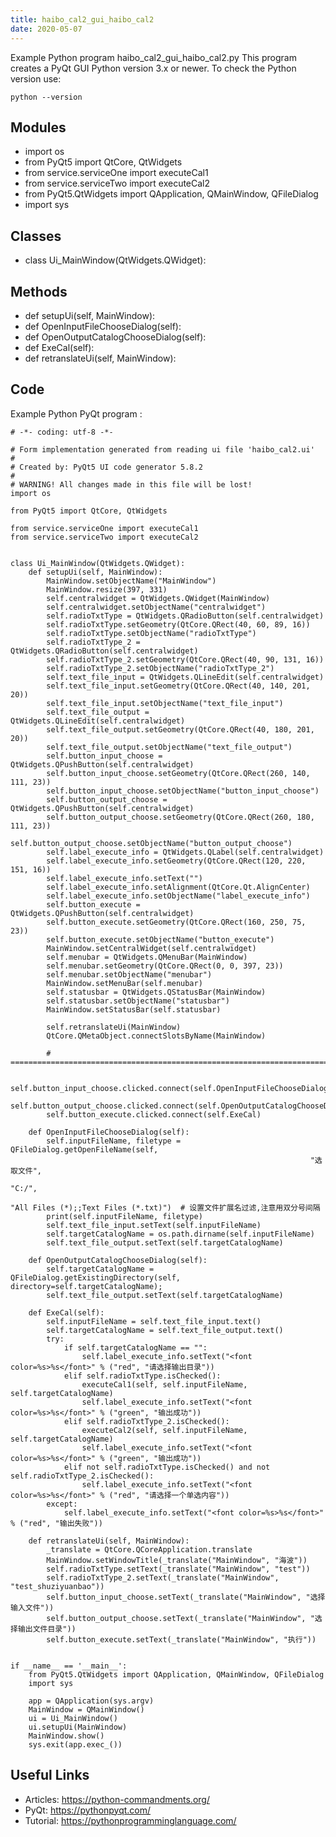 ```yaml
---
title: haibo_cal2_gui_haibo_cal2
date: 2020-05-07
---
```

Example Python program haibo_cal2_gui_haibo_cal2.py
This program creates a PyQt GUI
Python version 3.x or newer.
To check the Python version use:

    python --version

## Modules

* import os
* from PyQt5 import QtCore, QtWidgets
* from service.serviceOne import executeCal1
* from service.serviceTwo import executeCal2
* from PyQt5.QtWidgets import QApplication, QMainWindow, QFileDialog
* import sys

## Classes

* class Ui_MainWindow(QtWidgets.QWidget):

## Methods

* def setupUi(self, MainWindow):
* def OpenInputFileChooseDialog(self):
* def OpenOutputCatalogChooseDialog(self):
* def ExeCal(self):
* def retranslateUi(self, MainWindow):

## Code

Example Python PyQt program :

    # -*- coding: utf-8 -*-
    
    # Form implementation generated from reading ui file 'haibo_cal2.ui'
    #
    # Created by: PyQt5 UI code generator 5.8.2
    #
    # WARNING! All changes made in this file will be lost!
    import os
    
    from PyQt5 import QtCore, QtWidgets
    
    from service.serviceOne import executeCal1
    from service.serviceTwo import executeCal2
    
    
    class Ui_MainWindow(QtWidgets.QWidget):
        def setupUi(self, MainWindow):
            MainWindow.setObjectName("MainWindow")
            MainWindow.resize(397, 331)
            self.centralwidget = QtWidgets.QWidget(MainWindow)
            self.centralwidget.setObjectName("centralwidget")
            self.radioTxtType = QtWidgets.QRadioButton(self.centralwidget)
            self.radioTxtType.setGeometry(QtCore.QRect(40, 60, 89, 16))
            self.radioTxtType.setObjectName("radioTxtType")
            self.radioTxtType_2 = QtWidgets.QRadioButton(self.centralwidget)
            self.radioTxtType_2.setGeometry(QtCore.QRect(40, 90, 131, 16))
            self.radioTxtType_2.setObjectName("radioTxtType_2")
            self.text_file_input = QtWidgets.QLineEdit(self.centralwidget)
            self.text_file_input.setGeometry(QtCore.QRect(40, 140, 201, 20))
            self.text_file_input.setObjectName("text_file_input")
            self.text_file_output = QtWidgets.QLineEdit(self.centralwidget)
            self.text_file_output.setGeometry(QtCore.QRect(40, 180, 201, 20))
            self.text_file_output.setObjectName("text_file_output")
            self.button_input_choose = QtWidgets.QPushButton(self.centralwidget)
            self.button_input_choose.setGeometry(QtCore.QRect(260, 140, 111, 23))
            self.button_input_choose.setObjectName("button_input_choose")
            self.button_output_choose = QtWidgets.QPushButton(self.centralwidget)
            self.button_output_choose.setGeometry(QtCore.QRect(260, 180, 111, 23))
            self.button_output_choose.setObjectName("button_output_choose")
            self.label_execute_info = QtWidgets.QLabel(self.centralwidget)
            self.label_execute_info.setGeometry(QtCore.QRect(120, 220, 151, 16))
            self.label_execute_info.setText("")
            self.label_execute_info.setAlignment(QtCore.Qt.AlignCenter)
            self.label_execute_info.setObjectName("label_execute_info")
            self.button_execute = QtWidgets.QPushButton(self.centralwidget)
            self.button_execute.setGeometry(QtCore.QRect(160, 250, 75, 23))
            self.button_execute.setObjectName("button_execute")
            MainWindow.setCentralWidget(self.centralwidget)
            self.menubar = QtWidgets.QMenuBar(MainWindow)
            self.menubar.setGeometry(QtCore.QRect(0, 0, 397, 23))
            self.menubar.setObjectName("menubar")
            MainWindow.setMenuBar(self.menubar)
            self.statusbar = QtWidgets.QStatusBar(MainWindow)
            self.statusbar.setObjectName("statusbar")
            MainWindow.setStatusBar(self.statusbar)
    
            self.retranslateUi(MainWindow)
            QtCore.QMetaObject.connectSlotsByName(MainWindow)
    
            # =======================================================================
    
            self.button_input_choose.clicked.connect(self.OpenInputFileChooseDialog)
            self.button_output_choose.clicked.connect(self.OpenOutputCatalogChooseDialog)
            self.button_execute.clicked.connect(self.ExeCal)
    
        def OpenInputFileChooseDialog(self):
            self.inputFileName, filetype = QFileDialog.getOpenFileName(self,
                                                                       "选取文件",
                                                                       "C:/",
                                                                       "All Files (*);;Text Files (*.txt)")  # 设置文件扩展名过滤,注意用双分号间隔
            print(self.inputFileName, filetype)
            self.text_file_input.setText(self.inputFileName)
            self.targetCatalogName = os.path.dirname(self.inputFileName)
            self.text_file_output.setText(self.targetCatalogName)
    
        def OpenOutputCatalogChooseDialog(self):
            self.targetCatalogName = QFileDialog.getExistingDirectory(self, directory=self.targetCatalogName);
            self.text_file_output.setText(self.targetCatalogName)
    
        def ExeCal(self):
            self.inputFileName = self.text_file_input.text()
            self.targetCatalogName = self.text_file_output.text()
            try:
                if self.targetCatalogName == "":
                    self.label_execute_info.setText("<font color=%s>%s</font>" % ("red", "请选择输出目录"))
                elif self.radioTxtType.isChecked():
                    executeCal1(self, self.inputFileName, self.targetCatalogName)
                    self.label_execute_info.setText("<font color=%s>%s</font>" % ("green", "输出成功"))
                elif self.radioTxtType_2.isChecked():
                    executeCal2(self, self.inputFileName, self.targetCatalogName)
                    self.label_execute_info.setText("<font color=%s>%s</font>" % ("green", "输出成功"))
                elif not self.radioTxtType.isChecked() and not self.radioTxtType_2.isChecked():
                    self.label_execute_info.setText("<font color=%s>%s</font>" % ("red", "请选择一个单选内容"))
            except:
                self.label_execute_info.setText("<font color=%s>%s</font>" % ("red", "输出失败"))
    
        def retranslateUi(self, MainWindow):
            _translate = QtCore.QCoreApplication.translate
            MainWindow.setWindowTitle(_translate("MainWindow", "海波"))
            self.radioTxtType.setText(_translate("MainWindow", "test"))
            self.radioTxtType_2.setText(_translate("MainWindow", "test_shuziyuanbao"))
            self.button_input_choose.setText(_translate("MainWindow", "选择输入文件"))
            self.button_output_choose.setText(_translate("MainWindow", "选择输出文件目录"))
            self.button_execute.setText(_translate("MainWindow", "执行"))
    
    
    if __name__ == '__main__':
        from PyQt5.QtWidgets import QApplication, QMainWindow, QFileDialog
        import sys
    
        app = QApplication(sys.argv)
        MainWindow = QMainWindow()
        ui = Ui_MainWindow()
        ui.setupUi(MainWindow)
        MainWindow.show()
        sys.exit(app.exec_())
    

## Useful Links

- Articles: https://python-commandments.org/
- PyQt: https://pythonpyqt.com/
- Tutorial: https://pythonprogramminglanguage.com/
